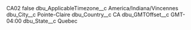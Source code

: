 <?xml version="1.0" encoding="UTF-8"?>
<CustomMetadata xmlns="http://soap.sforce.com/2006/04/metadata" xmlns:xsi="http://www.w3.org/2001/XMLSchema-instance" xmlns:xsd="http://www.w3.org/2001/XMLSchema">
    <label>CA02</label>
    <protected>false</protected>
    <values>
        <field>dbu_ApplicableTimezone__c</field>
        <value xsi:type="xsd:string">America/Indiana/Vincennes</value>
    </values>
    <values>
        <field>dbu_City__c</field>
        <value xsi:type="xsd:string">Pointe-Claire</value>
    </values>
    <values>
        <field>dbu_Country__c</field>
        <value xsi:type="xsd:string">CA</value>
    </values>
    <values>
        <field>dbu_GMTOffset__c</field>
        <value xsi:type="xsd:string">GMT-04:00</value>
    </values>
    <values>
        <field>dbu_State__c</field>
        <value xsi:type="xsd:string">Quebec</value>
    </values>
</CustomMetadata>
